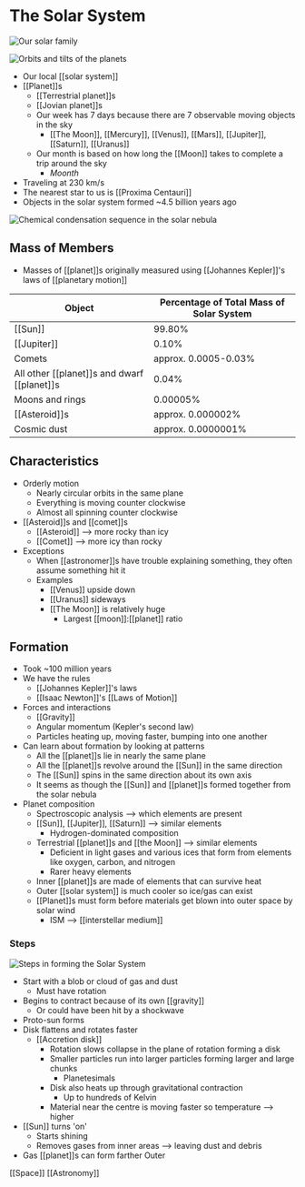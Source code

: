 # The Solar System

![Our solar family](/assets/second-brain/2020-09-06-21-10-47.png)

![Orbits and tilts of the planets](/assets/second-brain/2020-12-06-14-07-20.png)

- Our local [[solar system]]
- [[Planet]]s
  - [[Terrestrial planet]]s
  - [[Jovian planet]]s
  - Our week has 7 days because there are 7 observable moving objects in the sky
    - [[The Moon]], [[Mercury]], [[Venus]], [[Mars]], [[Jupiter]], [[Saturn]], [[Uranus]]
  - Our month is based on how long the [[Moon]] takes to complete a trip around the sky
    - *Moonth*
- Traveling at 230 km/s
- The nearest star to us is [[Proxima Centauri]]
- Objects in the solar system formed ~4.5 billion years ago

![Chemical condensation sequence in the solar nebula](/assets/second-brain/2020-12-04-12-49-33.png)

## Mass of Members

- Masses of [[planet]]s originally measured using [[Johannes Kepler]]'s laws of [[planetary motion]]

| Object                                      | Percentage of Total Mass of Solar System |
| ------------------------------------------- | ---------------------------------------- |
| [[Sun]]                                     | 99.80%                                   |
| [[Jupiter]]                                 | 0.10%                                    |
| Comets                                      | approx. 0.0005-0.03%                     |
| All other [[planet]]s and dwarf [[planet]]s | 0.04%                                    |
| Moons and rings                             | 0.00005%                                 |
| [[Asteroid]]s                               | approx. 0.000002%                        |
| Cosmic dust                                 | approx. 0.0000001%                       |

## Characteristics

- Orderly motion
  - Nearly circular orbits in the same plane
  - Everything is moving counter clockwise
  - Almost all spinning counter clockwise
- [[Asteroid]]s and [[comet]]s
  - [[Asteroid]] --> more rocky than icy
  - [[Comet]] --> more icy than rocky
- Exceptions
  - When [[astronomer]]s have trouble explaining something, they often assume something hit it
  - Examples
    - [[Venus]] upside down
    - [[Uranus]] sideways
    - [[The Moon]] is relatively huge
      - Largest [[moon]]:[[planet]] ratio

## Formation

- Took ~100 million years
- We have the rules
  - [[Johannes Kepler]]'s laws
  - [[Isaac Newton]]'s [[Laws of Motion]]
- Forces and interactions
  - [[Gravity]]
  - Angular momentum (Kepler's second law)
  - Particles heating up, moving faster, bumping into one another
- Can learn about formation by looking at patterns
  - All the [[planet]]s lie in nearly the same plane
  - All the [[planet]]s revolve around the [[Sun]] in the same direction
  - The [[Sun]] spins in the same direction about its own axis
  - It seems as though the [[Sun]] and [[planet]]s formed together from the solar nebula
- Planet composition
  - Spectroscopic analysis --> which elements are present
  - [[Sun]], [[Jupiter]], [[Saturn]] --> similar elements
    - Hydrogen-dominated composition
  - Terrestrial [[planet]]s and [[the Moon]] --> similar elements
    - Deficient in light gases and various ices that form from elements like oxygen, carbon, and nitrogen
    - Rarer heavy elements
  - Inner [[planet]]s are made of elements that can survive heat
  - Outer [[solar system]] is much cooler so ice/gas can exist
  - [[Planet]]s must form before materials get blown into outer space by solar wind
    - ISM --> [[interstellar medium]]

### Steps

![Steps in forming the Solar System](/assets/second-brain/2020-12-04-12-47-02.png)

- Start with a blob or cloud of gas and dust
  - Must have rotation
- Begins to contract because of its own [[gravity]]
  - Or could have been hit by a shockwave
- Proto-sun forms
- Disk flattens and rotates faster
  - [[Accretion disk]]
    - Rotation slows collapse in the plane of rotation forming a disk
    - Smaller particles run into larger particles forming larger and large chunks
      - Planetesimals
    - Disk also heats up through gravitational contraction
      - Up to hundreds of Kelvin
    - Material near the centre is moving faster so temperature --> higher
- [[Sun]] turns 'on'
  - Starts shining
  - Removes gases from inner areas --> leaving dust and debris
- Gas [[planet]]s can form farther Outer

[[Space]] [[Astronomy]]

